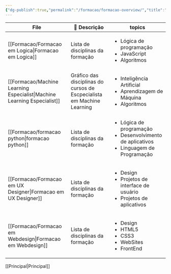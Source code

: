 ```yaml
---
{"dg-publish":true,"permalink":"/formacao/formacao-overview/","title":"Formação Overview","pinned":true,"contentClasses":"cards","noteIcon":"default","updated":"2025-07-20T11:02:05.819-03:00"}
---
```



<!-- QueryToSerialize: TABLE dg-metatags.description AS "📄 Descrição", topics FROM #Formação WHERE dg-publish SORT file.mtime DESC LIMIT 10 -->
<!-- SerializedQuery: TABLE dg-metatags.description AS "📄 Descrição", topics FROM #Formação WHERE dg-publish SORT file.mtime DESC LIMIT 10 -->

| File                                                                       | 📄 Descrição                                                           | topics                                                                                                          |
| -------------------------------------------------------------------------- | ---------------------------------------------------------------------- | --------------------------------------------------------------------------------------------------------------- |
| [[Formacao/Formacao em Logica\|Formacao em Logica]]                     | Lista de disciplinas da formação                                       | <ul><li>Lógica de programação</li><li>JavaScript</li><li>Algoritmos</li></ul>                                   |
| [[Formacao/Machine Learning Especialist\|Machine Learning Especialist]] | Gráfico das disciplinas do cursos de Escpecialista em Machine Learning | <ul><li>Inteligência Artificial</li><li>Aprendizagem de Máquina</li><li>Algoritmos</li></ul>                    |
| [[Formacao/formacao python\|formacao python]]                           | Lista de disciplinas da formação                                       | <ul><li>Lógica de programação</li><li>Desenvolvimento de aplicativos</li><li>Linguagem de Programação</li></ul> |
| [[Formacao/Formacao em UX Designer\|Formacao em UX Designer]]           | Lista de disciplinas da formação                                       | <ul><li>Design</li><li>Projetos de interface de usuário</li><li>Projetos de aplicativos</li></ul>               |
| [[Formacao/Formacao em Webdesign\|Formacao em Webdesign]]               | Lista de disciplinas da formação                                       | <ul><li>Design</li><li>HTML5</li><li>CSS3</li><li>WebSites</li><li>FrontEnd</li></ul>                           |
<!-- SerializedQuery END -->

[[Principal\|Principal]]
